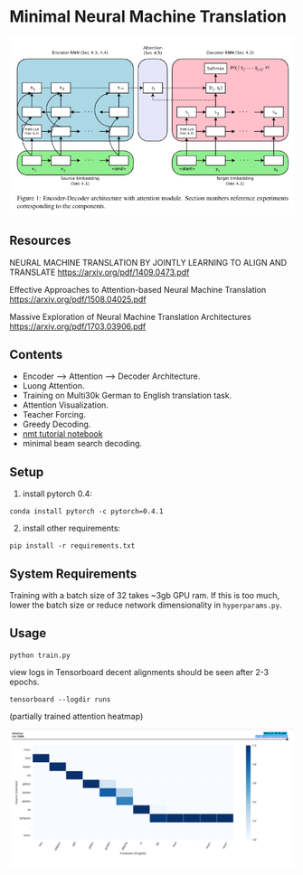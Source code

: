# Minimal Neural Machine Translation
![im](assets/encoder-decoder.png)

## Resources
NEURAL MACHINE TRANSLATION BY JOINTLY LEARNING TO ALIGN AND TRANSLATE
https://arxiv.org/pdf/1409.0473.pdf

Effective Approaches to Attention-based Neural Machine Translation
https://arxiv.org/pdf/1508.04025.pdf

Massive Exploration of Neural Machine Translation Architectures
https://arxiv.org/pdf/1703.03906.pdf


## Contents
- Encoder --> Attention --> Decoder Architecture.
- Luong Attention.
- Training on Multi30k German to English translation task.
- Attention Visualization.
- Teacher Forcing.
- Greedy Decoding.
- [nmt tutorial notebook](https://github.com/A-Jacobson/minimal-nmt/blob/master/nmt_tutorial.ipynb)
- minimal beam search decoding.

## Setup

1. install pytorch 0.4:
```
conda install pytorch -c pytorch=0.4.1 
```

2. install other requirements:
```
pip install -r requirements.txt
```
## System Requirements
Training with a batch size of 32 takes ~3gb GPU ram.
If this is too much, lower the batch size or reduce network dimensionality in `hyperparams.py`.

## Usage
```
python train.py
```

view logs in Tensorboard
decent alignments should be seen after 2-3 epochs.
```
tensorboard --logdir runs
```
(partially trained attention heatmap)

![img](assets/attention_vis.png)




